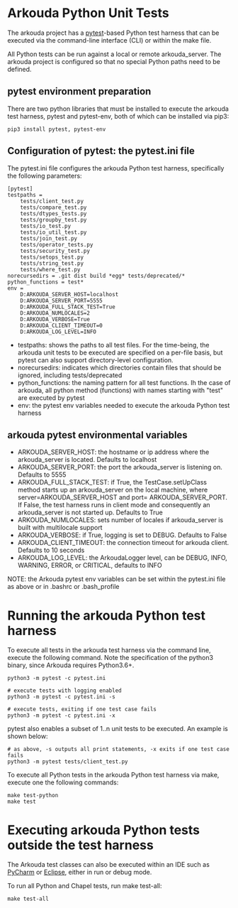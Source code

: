 # Arkouda Python Unit Tests

The arkouda project has a [pytest](https://docs.pytest.org/en/latest/)-based Python test harness that can be executed 
via the command-line interface (CLI) or within the make file. 

All Python tests can be run against a local or remote arkouda\_server. The arkouda project is configured so that
no special Python paths need to be defined.

## pytest environment preparation

There are two python libraries that must be installed to execute the arkouda test harness, pytest and pytest-env,
both of which can be installed via pip3:

```
pip3 install pytest, pytest-env
```
## Configuration of pytest: the pytest.ini file

The pytest.ini file configures the arkouda Python test harness, specifically the following parameters:

```
[pytest]
testpaths = 
    tests/client_test.py
    tests/compare_test.py
    tests/dtypes_tests.py
    tests/groupby_test.py
    tests/io_test.py
    tests/io_util_test.py
    tests/join_test.py
    tests/operator_tests.py
    tests/security_test.py
    tests/setops_test.py
    tests/string_test.py
    tests/where_test.py
norecursedirs = .git dist build *egg* tests/deprecated/*
python_functions = test*
env =
    D:ARKOUDA_SERVER_HOST=localhost
    D:ARKOUDA_SERVER_PORT=5555
    D:ARKOUDA_FULL_STACK_TEST=True
    D:ARKOUDA_NUMLOCALES=2
    D:ARKOUDA_VERBOSE=True
    D:ARKOUDA_CLIENT_TIMEOUT=0
    D:ARKOUDA_LOG_LEVEL=INFO
```
* testpaths: shows the paths to all test files. For the time-being, the arkouda unit tests to be executed are 
specified on a per-file basis, but pytest can also support directory-level configuration.
* norecursedirs: indicates which directories contain files that should be ignored, including tests/deprecated
* python\_functions: the naming pattern for all test functions. Ih the case of arkouda, all python method (functions)
  with names starting with "test" are executed by pytest
* env: the pytest env variables needed to execute the arkouda Python test harness 

## arkouda pytest environmental variables

* ARKOUDA\_SERVER\_HOST: the hostname or ip address where the arkouda\_server is located. Defaults to localhost
* ARKOUDA\_SERVER\_PORT: the port the arkouda\_server is listening on. Defaults to 5555
* ARKOUDA\_FULL\_STACK\_TEST: if True, the TestCase.setUpClass method starts up an arkouda\_server on the local machine, where
  server=ARKOUDA\_SERVER\_HOST and port= ARKOUDA\_SERVER\_PORT. If False, the test harness runs in client mode and 
  consequently an arkouda\_server is not started up. Defaults to True
* ARKOUDA\_NUMLOCALES: sets number of locales if arkouda\_server is built with multilocale support
* ARKOUDA\_VERBOSE: if True, logging is set to DEBUG. Defaults to False
* ARKOUDA\_CLIENT\_TIMEOUT: the connection timeout for arkouda client. Defaults to 10 seconds
* ARKOUDA\_LOG\_LEVEL: the ArkoudaLogger level, can be DEBUG, INFO, WARNING, ERROR, or CRITICAL, defaults to INFO

NOTE: the Arkouda pytest env variables can be set within the pytest.ini file as above or in .bashrc or .bash_profile

# Running the arkouda Python test harness

To execute all tests in the arkouda test harness via the command line, execute the following command. Note the specification of
the python3 binary, since Arkouda requires Python3.6+.

```
python3 -m pytest -c pytest.ini 

# execute tests with logging enabled 
python3 -m pytest -c pytest.ini -s

# execute tests, exiting if one test case fails
python3 -m pytest -c pytest.ini -x
```

pytest also enables a subset of 1..n unit tests to be executed. An example is shown below:

```
# as above, -s outputs all print statements, -x exits if one test case fails
python3 -m pytest tests/client_test.py
```

To execute all Python tests in the arkouda Python test harness via make, execute one the following commands:

```
make test-python
make test
```

# Executing arkouda Python tests outside the test harness

The Arkouda test classes can also be executed within an IDE such as [PyCharm](https://www.jetbrains.com/pycharm/) or 
[Eclipse](https://www.eclipse.org/ide/), either in run or debug mode.

To run all Python and Chapel tests, run make test-all:

```
make test-all
```
